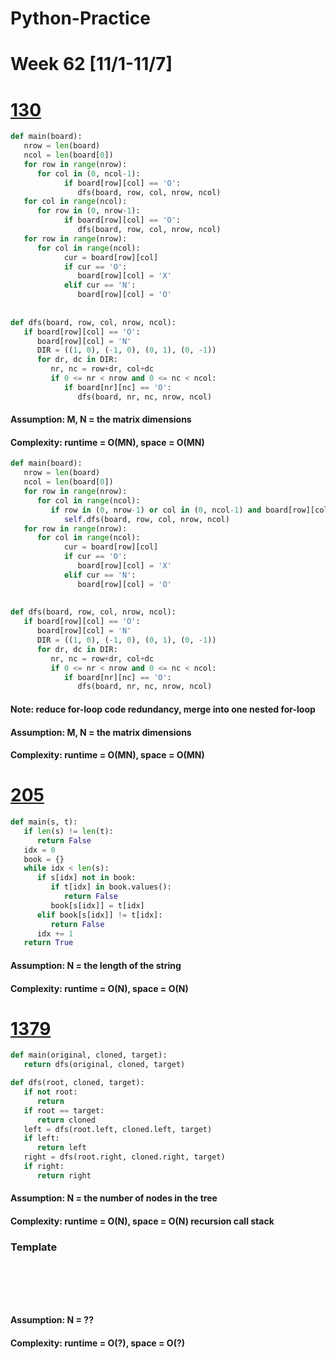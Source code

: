 # Python-Practice

# Week 62 [11/1-11/7]

# [130](https://leetcode.com/problems/surrounded-regions/)
```python
def main(board):
   nrow = len(board)
   ncol = len(board[0])
   for row in range(nrow):
      for col in (0, ncol-1):
            if board[row][col] == 'O':
               dfs(board, row, col, nrow, ncol)
   for col in range(ncol):
      for row in (0, nrow-1):
            if board[row][col] == 'O':
               dfs(board, row, col, nrow, ncol)
   for row in range(nrow):
      for col in range(ncol):
            cur = board[row][col]
            if cur == 'O':
               board[row][col] = 'X'
            elif cur == 'N':
               board[row][col] = 'O'
   
   
def dfs(board, row, col, nrow, ncol):
   if board[row][col] == 'O':
      board[row][col] = 'N'
      DIR = ((1, 0), (-1, 0), (0, 1), (0, -1))
      for dr, dc in DIR:
         nr, nc = row+dr, col+dc
         if 0 <= nr < nrow and 0 <= nc < ncol:
            if board[nr][nc] == 'O':
               dfs(board, nr, nc, nrow, ncol)
```
#### Assumption: M, N = the matrix dimensions
#### Complexity: runtime = O(MN), space = O(MN)
```python
def main(board):
   nrow = len(board)
   ncol = len(board[0])
   for row in range(nrow):
      for col in range(ncol):
         if row in (0, nrow-1) or col in (0, ncol-1) and board[row][col] == 'O':
            self.dfs(board, row, col, nrow, ncol)
   for row in range(nrow):
      for col in range(ncol):
            cur = board[row][col]
            if cur == 'O':
               board[row][col] = 'X'
            elif cur == 'N':
               board[row][col] = 'O'
   
   
def dfs(board, row, col, nrow, ncol):
   if board[row][col] == 'O':
      board[row][col] = 'N'
      DIR = ((1, 0), (-1, 0), (0, 1), (0, -1))
      for dr, dc in DIR:
         nr, nc = row+dr, col+dc
         if 0 <= nr < nrow and 0 <= nc < ncol:
            if board[nr][nc] == 'O':
               dfs(board, nr, nc, nrow, ncol)
```
#### Note: reduce for-loop code redundancy, merge into one nested for-loop
#### Assumption: M, N = the matrix dimensions
#### Complexity: runtime = O(MN), space = O(MN)

# [205](https://leetcode.com/problems/isomorphic-strings/)
```python
def main(s, t):
   if len(s) != len(t):
      return False
   idx = 0
   book = {}
   while idx < len(s):
      if s[idx] not in book:
         if t[idx] in book.values():
            return False
         book[s[idx]] = t[idx]
      elif book[s[idx]] != t[idx]:
         return False
      idx += 1
   return True
```
#### Assumption: N = the length of the string
#### Complexity: runtime = O(N), space = O(N)

# [1379](https://leetcode.com/problems/find-a-corresponding-node-of-a-binary-tree-in-a-clone-of-that-tree/)
```python
def main(original, cloned, target):
   return dfs(original, cloned, target)

def dfs(root, cloned, target):
   if not root:
      return
   if root == target:
      return cloned
   left = dfs(root.left, cloned.left, target)
   if left:
      return left
   right = dfs(root.right, cloned.right, target)
   if right:
      return right
```
#### Assumption: N = the number of nodes in the tree
#### Complexity: runtime = O(N), space = O(N) recursion call stack

### Template
# []()
```sql
```

# []()
```python
```
#### Assumption: N = ??
#### Complexity: runtime = O(?), space = O(?)
